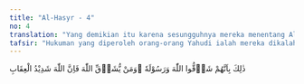 ```yaml
---
title: "Al-Hasyr - 4"
no: 4
translation: "Yang demikian itu karena sesungguhnya mereka menentang Allah dan Rasul-Nya. Barangsiapa menentang Allah, maka sesungguhnya Allah sangat keras hukuman-Nya. "
tafsir: "Hukuman yang diperoleh orang-orang Yahudi ialah mereka dikalahkan oleh orang-orang yang beriman dan diusir dari Medinah. Hukuman itu terjadi karena mereka menentang Allah dan rasul-Nya, serta mendustakan wahyu-Nya. Telah menjadi sunatullah bahwa setiap orang yang mendurhakai Allah dan rasul-Nya akan ditimpa azab dan mendapat kehinaan di dunia dan di akhirat.\n\nMenurut riwayat al-hakim dari 'Aisyah, golongan Yahudi Bani Nadhir yang tinggal dan berkebun kurma dalam kota Medinah telah dibatasi gerak-gerik mereka oleh Rasulullah saw enam bulan setelah Perang Badar. Kemudian mereka diusir ke luar kota Medinah dan dibolehkan membawa harta kekayaan mereka sekadar apa yang dapat dibawa oleh unta mereka. Sebelum itu Rasulullah saw memerintahkan untuk menguasai dan menebang pohon kurma mereka."
---
```


ذٰلِكَ بِاَنَّهُمْ شَاۤقُّوا اللّٰهَ وَرَسُوْلَهٗ  ۖوَمَنْ يُّشَاۤقِّ اللّٰهَ فَاِنَّ اللّٰهَ شَدِيْدُ الْعِقَابِ
